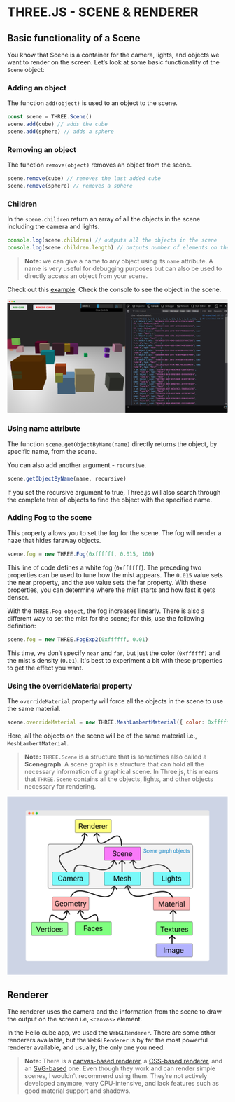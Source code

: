 # THREE.JS - SCENE & RENDERER

## Basic functionality of a Scene

You know that Scene is a container for the camera, lights, and objects we want to render on the screen. Let’s look at some basic functionality of the `Scene` object:

### Adding an object

The function `add(object)` is used to an object to the scene.

```js
const scene = THREE.Scene()
scene.add(cube) // adds the cube
scene.add(sphere) // adds a sphere
```

### Removing an object

The function `remove(object)` removes an object from the scene.

```js
scene.remove(cube) // removes the last added cube
scene.remove(sphere) // removes a sphere
```

### Children

In the `scene.children` return an array of all the objects in the scene including the camera and lights.

```js
console.log(scene.children) // outputs all the objects in the scene
console.log(scene.children.length) // outputs number of elements on the scene
```

> **Note:** we can give a name to any object using its `name` attribute. A name is very useful for debugging purposes but can also be used to directly access an object from your scene.

Check out this [example](/examples/04-scene-and-renderer/01-scene.html). Check the console to see the object in the scene.

![scene children](/assests/04-scene-add.png)

### Using name attribute

The function `scene.getObjectByName(name)` directly returns the object, by specific name, from the scene.

You can also add another argument - `recursive`.

```js
scene.getObjectByName(name, recursive)
```

If you set the recursive argument to true, Three.js will also search through the complete tree of objects to find the object with the specified name.

### Adding Fog to the scene

This property allows you to set the fog for the scene. The fog will render a haze that hides faraway objects.

```js
scene.fog = new THREE.Fog(0xffffff, 0.015, 100)
```

This line of code defines a white fog (`0xffffff`). The preceding two properties can be used to tune how the mist appears. The `0.015` value sets the near property, and
the `100` value sets the far property. With these properties, you can determine where the mist starts and how fast it gets denser.

With the `THREE.Fog object`, the fog increases linearly. There is also a different way to set the mist for the scene; for this, use the following definition:

```js
scene.fog = new THREE.FogExp2(0xffffff, 0.01)
```

This time, we don’t specify `near` and `far`, but just the color (`0xffffff)` and the mist's density (`0.01`). It's best to experiment a bit with these properties to get the effect you want.

### Using the overrideMaterial property

The `overrideMaterial` property will force all the objects in the scene to use the same material.

```js
scene.overrideMaterial = new THREE.MeshLambertMaterial({ color: 0xffffff })
```

Here, all the objects on the scene will be of the same material i.e., `MeshLambertMaterial`.

> **Note:** `THREE.Scene` is a structure that is sometimes also called a **Scenegraph**. A scene graph is a structure that can hold all the necessary information of a graphical scene. In Three.js, this means that `THREE.Scene` contains all the objects, lights, and other objects necessary for rendering.

![Scenegraph](/assests/04-scenegraph.png)

## Renderer

The renderer uses the camera and the information from the scene to draw the output on the screen i.e, `<canvas>` element.

In the Hello cube app, we used the `WebGLRenderer`. There are some other renderers available, but the `WebGLRenderer` is by far the most powerful renderer available, and usually, the only one you need.

> **Note:** There is a [canvas-based renderer](https://threejs.org/docs/#examples/en/renderers/CSS2DRenderer), a [CSS-based renderer](https://threejs.org/docs/#examples/en/renderers/CSS3DRenderer), and an [SVG-based](https://threejs.org/docs/#examples/en/renderers/SVGRenderer) one. Even though they work and can render simple scenes, I wouldn’t recommend using them. They’re not actively developed anymore, very CPU-intensive, and lack features such as good material support and shadows.
